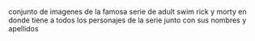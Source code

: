 conjunto de imagenes de la famosa serie de adult swim rick y morty en donde tiene a todos los personajes de la serie junto con sus nombres y apellidos